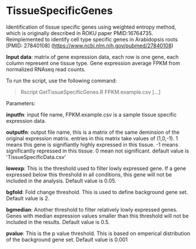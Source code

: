 # TissueSpecificGenes

Identification of tissue specific genes using weighted entropy method, which is originally described in ROKU paper PMID:16764735. Reimplemented to identify cell type specific genes in Arabidopsis roots [PMID: 27840108] (https://www.ncbi.nlm.nih.gov/pubmed/27840108) 

**Input data**: matrix of gene expression data, each row is one gene, each column represent one tissue type. Gene expression average FPKM from normalized RNAseq read counts.

To run the script, use the following command:

> Rscript GetTissueSpecificGenes.R FPKM.example.csv [...]

Parameters:

**inputfn**: input file name, FPKM.example.csv is a sample tissue specific expression data. 

**outputfn**: output file name, this is a matrix of the same deminsion of the original expression matrix. entries in this matrix take values of (1,0,-1). 1 means this gene is signifiantly highly expressed in this tissue. -1 means significantly repressed in this tissue. 0 mean not significant. default value is 'TissueSpecificData.csv'
  
**lowexp**: This is the threshold used to filter lowly expressed gene.  If a gene expressed below this threshold in all conditions, this gene will not be included in the analysis.  Default value is 0.05. 

**bgfold**: Fold change threshold.  This is used to define background gene set. Default value is 2. 

**bgmedian**: Another threshold to filter relatively lowly expressed genes. Genes with median expression values smaller than this threshold will not be included in the results. Default value is 0.5. 

**pvalue**: This is the p value threshold. This is based on emperical distribution of the background gene set. Default value is 0.001

